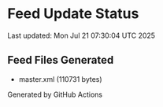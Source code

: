 # Feed Update Status
Last updated: Mon Jul 21 07:30:04 UTC 2025

## Feed Files Generated
- master.xml (110731 bytes)

Generated by GitHub Actions
